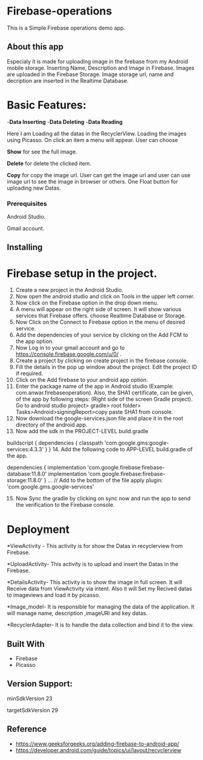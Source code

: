 # Firebase-operations

This is a Simple Firebase operations demo app. 

## About this app

Especialy it is made for uploading image in the firebase from my Android mobile storage. Inserting Name, Description and Image in Firebase. 
Images are uploaded in the Firebase Storage. Image storage url, name and decription are inserted in the Realtime Database.
# Basic Features:
-**Data Inserting** 
-**Data Deleting**
-**Data Reading**

Here I am Loading all the datas in the RecyclerView. Loading the images using Picasso. 
On click an item a menu will appear. User can choose  

**Show** for see the full image.  

**Delete** for delete the clicked item. 

**Copy** for copy the image url. User can get the image url and user can use image url to see the image in browser or others. 
 One Float button for uploading new Datas.

### Prerequisites

Android Studio.

Gmail account.

## Installing
# Firebase setup in the project.
1. Create a new project in the Android Studio.
2. Now open the android studio and click on Tools in the upper left corner.
3. Now click on the Firebase option in the drop down menu.
4. A menu will appear on the right side of screen. It will show various services that Firebase offers. choose Realtime Database or Storage. 
5. Now Click on the Connect to Firebase option in the menu of desired service.
6. Add the dependencies of your service by clicking on the Add FCM to the app option.
7. Now Log in to your gmail account and go to https://console.firebase.google.com/u/0/  .
8. Create a project by clicking on create project in the firebase console.
9. Fill the details in the pop up window about the project. Edit the project ID if required.
10. Click on the Add firebase to your android app option.
11. Enter the package name of the app in Android studio (Example: com.anwar.firebaseoperation). Also, the SHA1 certificate, can be given, of the app by following steps: (Right side of the screen Gradle project). Go to android studio project> gradle> root folder> Tasks>Android>signingReport>copy paste SHA1 from console.
12. Now download the google-services.json file and place it in the root directory of the android app.
13. Now add the sdk in the PROJECT-LEVEL build.gradle 

buildscript { 
dependencies { 
	classpath 'com.google.gms:google-services:4.3.3' 
} 
} 
14. Add the following code to APP-LEVEL build.gradle of the app.

dependencies { 
  implementation 'com.google.firebase:firebase-database:11.8.0'
  implementation 'com.google.firebase:firebase-storage:11.8.0'
} 
... 
// Add to the bottom of the file 
apply plugin: 'com.google.gms.google-services' 

15. Now Sync the gradle by clicking on sync now and run the app to send the verification to the Firebase console.


# Deployment

*ViewActivity - This activity is for show the Datas in recyclerview from Firebase.

*UploadActivity- This activity is to upload and insert the Datas in the Firebase.

*DetailsActivity- This activity is to show the image in full screen. It will Receive data from ViewActivity via intent. Also it will Set my Recived datas to imageviews and load it by picasso.

*Image_model- It is responsible for managing the data of the application. It will manage name, description ,imageURl and key datas.

*RecyclerAdapter- It is to handle the data collection and bind it to the view.



## Built With

* Firebase
* Picasso


## Version Support:

minSdkVersion 23

targetSdkVersion 29






## Reference

* https://www.geeksforgeeks.org/adding-firebase-to-android-app/
* https://developer.android.com/guide/topics/ui/layout/recyclerview